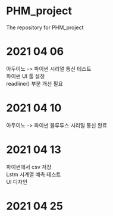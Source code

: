 # PHM_project
The repository for PHM_project   
   
# 2021 04 06   
아두이노 -> 파이썬 시리얼 통신 테스트    
파이썬 UI 툴 설정   
readline() 부분 개선 필요   
   
# 2021 04 10   
아두이노 -> 파이썬 블루투스 시리얼 통신 완료
   
# 2021 04 13   
파이썬에서 csv 저장  
Lstm 시계열 예측 테스트   
UI 디자인   
   
# 2021 04 25   

